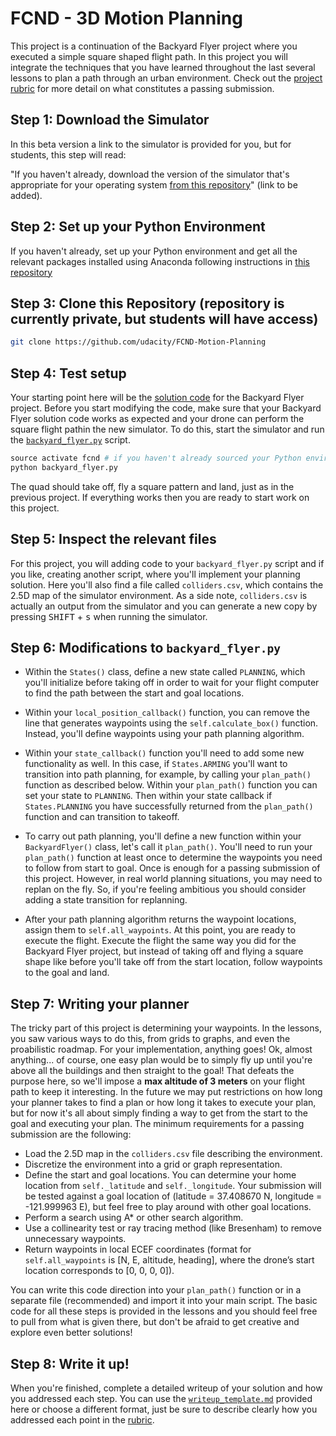# FCND - 3D Motion Planning


This project is a continuation of the Backyard Flyer project where you executed a simple square shaped flight path. In this project you will integrate the techniques that you have learned throughout the last several lessons to plan a path through an urban environment. Check out the [project rubric](https://review.udacity.com/#!/rubrics/1534/view) for more detail on what constitutes a passing submission.

## Step 1: Download the Simulator
In this beta version a link to the simulator is provided for you, but for students, this step will read: 

"If you haven't already, download the version of the simulator that's appropriate for your operating system [from this repository]()" (link to be added).

## Step 2: Set up your Python Environment
If you haven't already, set up your Python environment and get all the relevant packages installed using Anaconda following instructions in [this repository](https://github.com/udacity/FCND-Term1-Starter-Kit)

## Step 3: Clone this Repository (repository is currently private, but students will have access)
```sh
git clone https://github.com/udacity/FCND-Motion-Planning
```
## Step 4: Test setup
Your starting point here will be the [solution code](https://github.com/udacity/FCND-Backyard-Flyer/blob/solution/backyard_flyer.py) for the Backyard Flyer project. Before you start modifying the code, make sure that your Backyard Flyer solution code works as expected and your drone can perform the square flight pathin the new simulator. To do this, start the simulator and run the [`backyard_flyer.py`](https://github.com/udacity/FCND-Backyard-Flyer/blob/solution/backyard_flyer.py) script.

```py
source activate fcnd # if you haven't already sourced your Python environment, do so now.
python backyard_flyer.py
```
The quad should take off, fly a square pattern and land, just as in the previous project. If everything works then you are ready to start work on this project. 

## Step 5: Inspect the relevant files
For this project, you will adding code to your `backyard_flyer.py` script and if you like, creating another script, where you'll implement your planning solution. Here you'll also find a file called `colliders.csv`, which contains the 2.5D map of the simulator environment. As a side note, `colliders.csv` is actually an output from the simulator and you can generate a new copy by pressing <kbd>SHIFT</kbd> + <kbd>s</kbd> when running the simulator. 


## Step 6: Modifications to `backyard_flyer.py`

- Within the `States()` class, define a new state called `PLANNING`, which you'll initialize before taking off in order to wait for your flight computer to find the path between the start and goal locations. 

- Within your `local_position_callback()` function, you can remove the line that generates waypoints using the `self.calculate_box()` function.  Instead, you'll define waypoints using your path planning algorithm.

- Within your `state_callback()` function you'll need to add some new functionality as well. In this case, if `States.ARMING` you'll want to transition into path planning, for example, by calling your `plan_path()` function as described below. Within your `plan_path()` function you can set your state to `PLANNING`.  Then within your state callback if `States.PLANNING` you have successfully returned from the `plan_path()` function and can transition to takeoff. 

- To carry out path planning, you'll define a new function within your `BackyardFlyer()` class, let's call it `plan_path()`. You'll need to run your `plan_path()` function at least once to determine the waypoints you need to follow from start to goal. Once is enough for a passing submission of this project. However, in real world planning situations, you may need to replan on the fly. So, if you're feeling ambitious you should consider adding a state transition for replanning.

- After your path planning algorithm returns the waypoint locations, assign them to `self.all_waypoints`. At this point, you are ready to execute the flight. Execute the flight the same way you did for the Backyard Flyer project, but instead of taking off and flying a square shape like before you'll take off from the start location, follow waypoints to the goal and land. 

## Step 7: Writing your planner

The tricky part of this project is determining your waypoints. In the lessons, you saw various ways to do this, from grids to graphs, and even the proabilistic roadmap. For your implementation, anything goes! Ok, almost anything... of  course, one easy plan would be to simply fly up until you're above all the buildings and then straight to the goal! That defeats the purpose here, so we'll impose a **max altitude of 3 meters** on your flight path to keep it interesting.  In the future we may put restrictions on how long your planner takes to find a plan or how long it takes to execute your plan, but for now it's all about simply finding a way to get from the start to the goal and executing your plan.  The minimum requirements for a passing submission are the following:

- Load the 2.5D map in the `colliders.csv` file describing the environment.
- Discretize the environment into a grid or graph representation.
- Define the start and goal locations. You can determine your home location from `self._latitude` and `self._longitude`. Your submission will be tested against a goal location of (latitude = 37.408670 N, longitude = -121.999963 E), but feel free to play around with other goal locations. 
- Perform a search using A* or other search algorithm. 
- Use a collinearity test or ray tracing method (like Bresenham) to remove unnecessary waypoints.
- Return waypoints in local ECEF coordinates (format for `self.all_waypoints` is [N, E, altitude, heading], where the drone’s start location corresponds to [0, 0, 0, 0]). 

You can write this code direction into your `plan_path()` function or in a separate file (recommended) and import it into your main script. The basic code for all these steps is provided in the lessons and you should feel free to pull from what is given there, but don't be afraid to get creative and explore even better solutions!

## Step 8: Write it up!
When you're finished, complete a detailed writeup of your solution and how you addressed each step. You can use the [`writeup_template.md`](./writeup_template.md) provided here or choose a different format, just be sure to describe clearly how you addressed each point in the [rubric](https://review.udacity.com/#!/rubrics/1534/view).


